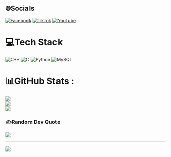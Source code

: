 
## 🌐Socials
[![Facebook](https://img.shields.io/badge/Facebook-%231877F2.svg?logo=Facebook&logoColor=white)](https://www.facebook.com/hyisnoob1102) [![TikTok](https://img.shields.io/badge/TikTok-%23000000.svg?logo=TikTok&logoColor=white)](https://www.tiktok.com/@hyisno0b) [![YouTube](https://img.shields.io/badge/YouTube-%23FF0000.svg?logo=YouTube&logoColor=white)](https://www.youtube.com/@hyisnoob1102) 

# 💻Tech Stack
![C++](https://img.shields.io/badge/c++-%2300599C.svg?style=for-the-badge&logo=c%2B%2B&logoColor=white) ![C](https://img.shields.io/badge/c-%2300599C.svg?style=for-the-badge&logo=c&logoColor=white) ![Python](https://img.shields.io/badge/python-3670A0?style=for-the-badge&logo=python&logoColor=ffdd54) ![MySQL](https://img.shields.io/badge/mysql-%2300f.svg?style=for-the-badge&logo=mysql&logoColor=white)
# 📊GitHub Stats :
![](https://github-readme-stats.vercel.app/api?username=HyIsNoob&theme=radical&hide_border=false&include_all_commits=false&count_private=false)<br/>
![](https://github-readme-streak-stats.herokuapp.com/?user=HyIsNoob&theme=radical&hide_border=false)<br/>
![](https://github-readme-stats.vercel.app/api/top-langs/?username=HyIsNoob&theme=radical&hide_border=false&include_all_commits=false&count_private=false&layout=compact)

### ✍️Random Dev Quote
![](https://quotes-github-readme.vercel.app/api?type=horizontal&theme=radical)

---
[![](https://visitcount.itsvg.in/api?id=KhanggHi&icon=0&color=0)](https://visitcount.itsvg.in)
